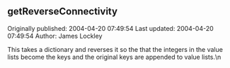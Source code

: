 ## getReverseConnectivity 
Originally published: 2004-04-20 07:49:54 
Last updated: 2004-04-20 07:49:54 
Author: James Lockley 
 
This takes a dictionary and reverses it so the that the integers in the value lists become the keys and the original keys are appended to value lists.\n